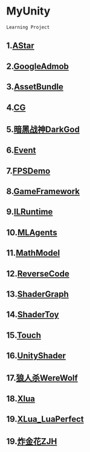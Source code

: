 # MyUnity
    Learning Project


## 1.[AStar](https://github.com/zld126126/MyUnity/tree/main/MyAStar)
## 2.[GoogleAdmob](https://github.com/zld126126/MyUnity/tree/main/MyAdmob)
## 3.[AssetBundle](https://github.com/zld126126/MyUnity/tree/main/MyAsset)
## 4.[CG](https://github.com/zld126126/MyUnity/tree/main/MyCg)
## 5.[暗黑战神DarkGod](https://github.com/zld126126/MyUnity/tree/main/MyDarkGod)
## 6.[Event](https://github.com/zld126126/MyUnity/tree/main/MyEvent)
## 7.[FPSDemo](https://github.com/zld126126/MyUnity/tree/main/MyFPS)
## 8.[GameFramework](https://github.com/zld126126/MyUnity/tree/main/MyGF)
## 9.[ILRuntime](https://github.com/zld126126/MyUnity/tree/main/MyILRuntime)
## 10.[MLAgents](https://github.com/zld126126/MyUnity/tree/main/MyMLAgents)
## 11.[MathModel](https://github.com/zld126126/MyUnity/tree/main/MyMathModel)
## 12.[ReverseCode](https://github.com/zld126126/MyUnity/tree/main/MyReverseCode)
## 13.[ShaderGraph](https://github.com/zld126126/MyUnity/tree/main/MyShaderGraph)
## 14.[ShaderToy](https://github.com/zld126126/MyUnity/tree/main/MyShaderToy_Unity)
## 15.[Touch](https://github.com/zld126126/MyUnity/tree/main/MyTouch)
## 16.[UnityShader](https://github.com/zld126126/MyUnity/tree/main/MyUnityShader)
## 17.[狼人杀WereWolf]()
## 18.[Xlua](https://github.com/zld126126/MyUnity/tree/main/MyXlua)
## 19.[XLua_LuaPerfect](https://github.com/zld126126/MyUnity/tree/main/MyXLua_LuaPerfect)
## 19.[炸金花ZJH](https://github.com/zld126126/MyUnity/tree/main/MyZJH)
